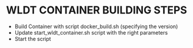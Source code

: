 # WLDT CONTAINER BUILDING STEPS

* Build Container with script docker_build.sh (specifying the version)
* Update start_wldt_container.sh script with the right parameters
* Start the script

